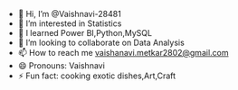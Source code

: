 - 👋 Hi, I’m @Vaishnavi-28481
- 👀 I’m interested in Statistics
- 🌱 I learned Power BI,Python,MySQL
- 💞️ I’m looking to collaborate on Data Analysis
- 📫 How to reach me vaishanavi.metkar2802@gmail.com
- 😄 Pronouns: Vaishnavi
- ⚡ Fun fact: cooking exotic dishes,Art,Craft

<!---
Vaishnavi-28481/Vaishnavi-28481 is a ✨ special ✨ repository because its `README.md` (this file) appears on your GitHub profile.
You can click the Preview link to take a look at your changes.
--->
